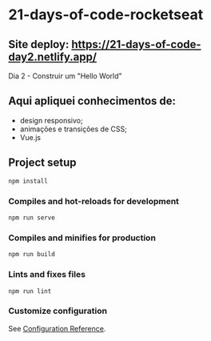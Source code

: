 # 21-days-of-code-rocketseat

## Site deploy: https://21-days-of-code-day2.netlify.app/
Dia 2 - Construir um "Hello World"

## Aqui apliquei conhecimentos de: 
- design responsivo;
- animações e transições de CSS;
- Vue.js

## Project setup
```
npm install
```

### Compiles and hot-reloads for development
```
npm run serve
```

### Compiles and minifies for production
```
npm run build
```

### Lints and fixes files
```
npm run lint
```

### Customize configuration
See [Configuration Reference](https://cli.vuejs.org/config/).
